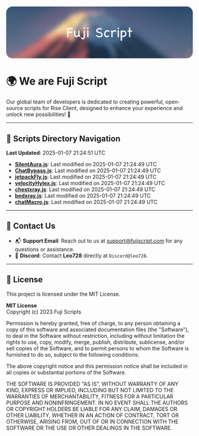 ![Banner](.github/b.webp)

# 🌍 **We are Fuji Script**

Our global team of developers is dedicated to creating powerful, open-source scripts for Rise Client, designed to enhance your experience and unlock new possibilities! 🌟

---
<!-- SCRIPTS_NAVIGATION_START -->
## 📂 **Scripts Directory Navigation**

**Last Updated**: 2025-01-07 21:24:51 UTC

- **[SilentAura.js](scripts/SilentAura.js)**: Last modified on 2025-01-07 21:24:49 UTC
- **[ChatBypass.js](scripts/ChatBypass.js)**: Last modified on 2025-01-07 21:24:49 UTC
- **[jetpackFly.js](scripts/jetpackFly.js)**: Last modified on 2025-01-07 21:24:49 UTC
- **[velocityHylex.js](scripts/velocityHylex.js)**: Last modified on 2025-01-07 21:24:49 UTC
- **[chestxray.js](scripts/chestxray.js)**: Last modified on 2025-01-07 21:24:49 UTC
- **[bedxray.js](scripts/bedxray.js)**: Last modified on 2025-01-07 21:24:49 UTC
- **[chatMacro.js](scripts/chatMacro.js)**: Last modified on 2025-01-07 21:24:49 UTC

<!-- SCRIPTS_NAVIGATION_END -->

---

## 💬 **Contact Us**  
- 📬 **Support Email**: Reach out to us at [support@fujiscript.com](mailto:support@fujiscript.com) for any questions or assistance.  
- 💬 **Discord**: Contact **Leo728** directly at `Discord@leo728`.

---

## 📜 **License**

This project is licensed under the MIT License.  

**MIT License**  
Copyright (c) 2023 Fuji Scripts  

Permission is hereby granted, free of charge, to any person obtaining a copy of this software and associated documentation files (the "Software"), to deal in the Software without restriction, including without limitation the rights to use, copy, modify, merge, publish, distribute, sublicense, and/or sell copies of the Software, and to permit persons to whom the Software is furnished to do so, subject to the following conditions:  

The above copyright notice and this permission notice shall be included in all copies or substantial portions of the Software.  

THE SOFTWARE IS PROVIDED "AS IS", WITHOUT WARRANTY OF ANY KIND, EXPRESS OR IMPLIED, INCLUDING BUT NOT LIMITED TO THE WARRANTIES OF MERCHANTABILITY, FITNESS FOR A PARTICULAR PURPOSE AND NONINFRINGEMENT. IN NO EVENT SHALL THE AUTHORS OR COPYRIGHT HOLDERS BE LIABLE FOR ANY CLAIM, DAMAGES OR OTHER LIABILITY, WHETHER IN AN ACTION OF CONTRACT, TORT OR OTHERWISE, ARISING FROM, OUT OF OR IN CONNECTION WITH THE SOFTWARE OR THE USE OR OTHER DEALINGS IN THE SOFTWARE.  
